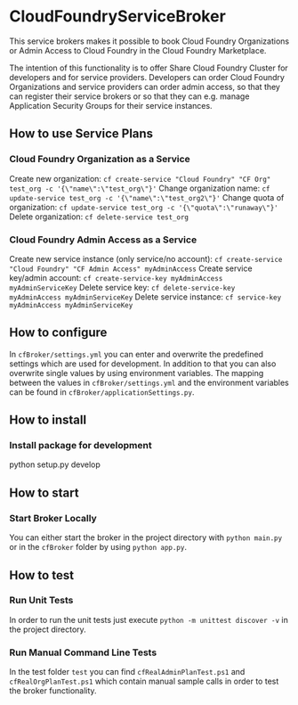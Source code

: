 # CloudFoundryServiceBroker

This service brokers makes it possible to book Cloud Foundry Organizations or Admin Access to Cloud Foundry in the Cloud Foundry Marketplace. 

The intention of this functionality is to offer Share Cloud Foundry Cluster for developers and for service providers. Developers can order Cloud Foundry Organizations and service providers can order admin access, so that they can register their service brokers or so that they can e.g. manage Application Security Groups for their service instances.

## How to use Service Plans
### Cloud Foundry Organization as a Service

Create new organization: `cf create-service "Cloud Foundry" "CF Org" test_org -c '{\"name\":\"test_org\"}'`
Change organization name: `cf update-service test_org -c '{\"name\":\"test_org2\"}'`
Change quota of organization: `cf update-service test_org -c '{\"quota\":\"runaway\"}'`
Delete organization: `cf delete-service test_org`

### Cloud Foundry Admin Access as a Service
Create new service instance (only service/no account): `cf create-service "Cloud Foundry" "CF Admin Access" myAdminAccess`
Create service key/admin account: `cf create-service-key myAdminAccess myAdminServiceKey`
Delete service key: `cf delete-service-key myAdminAccess myAdminServiceKey`
Delete service instance: `cf service-key myAdminAccess myAdminServiceKey`

## How to configure
In `cfBroker/settings.yml` you can enter and overwrite the predefined settings which are used for development.
In addition to that you can also overwrite single values by using environment variables. The mapping between the values in `cfBroker/settings.yml` and the environment variables can be found in `cfBroker/applicationSettings.py`.

## How to install
### Install package for development
python setup.py develop

## How to start
### Start Broker Locally
You can either start the broker in the project directory with `python main.py` or in the `cfBroker` folder by using `python app.py`.

## How to test
### Run Unit Tests
In order to run the unit tests just execute `python -m unittest discover -v` in the project directory.
### Run Manual Command Line Tests
In the test folder `test` you can find `cfRealAdminPlanTest.ps1` and `cfRealOrgPlanTest.ps1` which contain manual sample calls in order to test the broker functionality.